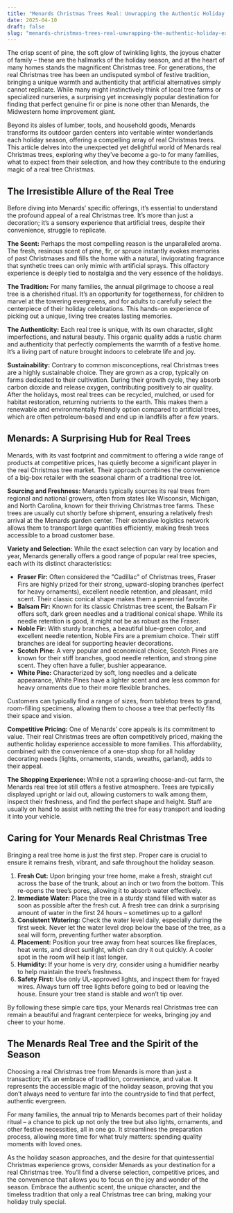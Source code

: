 ```yaml
---
title: "Menards Christmas Trees Real: Unwrapping the Authentic Holiday Experience"
date: 2025-04-10
draft: false
slug: "menards-christmas-trees-real-unwrapping-the-authentic-holiday-experience" 
---
```


The crisp scent of pine, the soft glow of twinkling lights, the joyous chatter of family – these are the hallmarks of the holiday season, and at the heart of many homes stands the magnificent Christmas tree. For generations, the real Christmas tree has been an undisputed symbol of festive tradition, bringing a unique warmth and authenticity that artificial alternatives simply cannot replicate. While many might instinctively think of local tree farms or specialized nurseries, a surprising yet increasingly popular destination for finding that perfect genuine fir or pine is none other than Menards, the Midwestern home improvement giant.

Beyond its aisles of lumber, tools, and household goods, Menards transforms its outdoor garden centers into veritable winter wonderlands each holiday season, offering a compelling array of real Christmas trees. This article delves into the unexpected yet delightful world of Menards real Christmas trees, exploring why they’ve become a go-to for many families, what to expect from their selection, and how they contribute to the enduring magic of a real tree Christmas.

The Irresistible Allure of the Real Tree
----------------------------------------

Before diving into Menards’ specific offerings, it’s essential to understand the profound appeal of a real Christmas tree. It’s more than just a decoration; it’s a sensory experience that artificial trees, despite their convenience, struggle to replicate.

**The Scent:** Perhaps the most compelling reason is the unparalleled aroma. The fresh, resinous scent of pine, fir, or spruce instantly evokes memories of past Christmases and fills the home with a natural, invigorating fragrance that synthetic trees can only mimic with artificial sprays. This olfactory experience is deeply tied to nostalgia and the very essence of the holidays.

**The Tradition:** For many families, the annual pilgrimage to choose a real tree is a cherished ritual. It’s an opportunity for togetherness, for children to marvel at the towering evergreens, and for adults to carefully select the centerpiece of their holiday celebrations. This hands-on experience of picking out a unique, living tree creates lasting memories.

**The Authenticity:** Each real tree is unique, with its own character, slight imperfections, and natural beauty. This organic quality adds a rustic charm and authenticity that perfectly complements the warmth of a festive home. It’s a living part of nature brought indoors to celebrate life and joy.

**Sustainability:** Contrary to common misconceptions, real Christmas trees are a highly sustainable choice. They are grown as a crop, typically on farms dedicated to their cultivation. During their growth cycle, they absorb carbon dioxide and release oxygen, contributing positively to air quality. After the holidays, most real trees can be recycled, mulched, or used for habitat restoration, returning nutrients to the earth. This makes them a renewable and environmentally friendly option compared to artificial trees, which are often petroleum-based and end up in landfills after a few years.

Menards: A Surprising Hub for Real Trees
----------------------------------------

Menards, with its vast footprint and commitment to offering a wide range of products at competitive prices, has quietly become a significant player in the real Christmas tree market. Their approach combines the convenience of a big-box retailer with the seasonal charm of a traditional tree lot.

**Sourcing and Freshness:** Menards typically sources its real trees from regional and national growers, often from states like Wisconsin, Michigan, and North Carolina, known for their thriving Christmas tree farms. These trees are usually cut shortly before shipment, ensuring a relatively fresh arrival at the Menards garden center. Their extensive logistics network allows them to transport large quantities efficiently, making fresh trees accessible to a broad customer base.

**Variety and Selection:** While the exact selection can vary by location and year, Menards generally offers a good range of popular real tree species, each with its distinct characteristics:

* **Fraser Fir:** Often considered the "Cadillac" of Christmas trees, Fraser Firs are highly prized for their strong, upward-sloping branches (perfect for heavy ornaments), excellent needle retention, and pleasant, mild scent. Their classic conical shape makes them a perennial favorite.
* **Balsam Fir:** Known for its classic Christmas tree scent, the Balsam Fir offers soft, dark green needles and a traditional conical shape. While its needle retention is good, it might not be as robust as the Fraser.
* **Noble Fir:** With sturdy branches, a beautiful blue-green color, and excellent needle retention, Noble Firs are a premium choice. Their stiff branches are ideal for supporting heavier decorations.
* **Scotch Pine:** A very popular and economical choice, Scotch Pines are known for their stiff branches, good needle retention, and strong pine scent. They often have a fuller, bushier appearance.
* **White Pine:** Characterized by soft, long needles and a delicate appearance, White Pines have a lighter scent and are less common for heavy ornaments due to their more flexible branches.

Customers can typically find a range of sizes, from tabletop trees to grand, room-filling specimens, allowing them to choose a tree that perfectly fits their space and vision.

**Competitive Pricing:** One of Menards’ core appeals is its commitment to value. Their real Christmas trees are often competitively priced, making the authentic holiday experience accessible to more families. This affordability, combined with the convenience of a one-stop shop for all holiday decorating needs (lights, ornaments, stands, wreaths, garland), adds to their appeal.

**The Shopping Experience:** While not a sprawling choose-and-cut farm, the Menards real tree lot still offers a festive atmosphere. Trees are typically displayed upright or laid out, allowing customers to walk among them, inspect their freshness, and find the perfect shape and height. Staff are usually on hand to assist with netting the tree for easy transport and loading it into your vehicle.

Caring for Your Menards Real Christmas Tree
-------------------------------------------

Bringing a real tree home is just the first step. Proper care is crucial to ensure it remains fresh, vibrant, and safe throughout the holiday season.

1. **Fresh Cut:** Upon bringing your tree home, make a fresh, straight cut across the base of the trunk, about an inch or two from the bottom. This re-opens the tree’s pores, allowing it to absorb water effectively.
2. **Immediate Water:** Place the tree in a sturdy stand filled with water as soon as possible after the fresh cut. A fresh tree can drink a surprising amount of water in the first 24 hours – sometimes up to a gallon!
3. **Consistent Watering:** Check the water level daily, especially during the first week. Never let the water level drop below the base of the tree, as a seal will form, preventing further water absorption.
4. **Placement:** Position your tree away from heat sources like fireplaces, heat vents, and direct sunlight, which can dry it out quickly. A cooler spot in the room will help it last longer.
5. **Humidity:** If your home is very dry, consider using a humidifier nearby to help maintain the tree’s freshness.
6. **Safety First:** Use only UL-approved lights, and inspect them for frayed wires. Always turn off tree lights before going to bed or leaving the house. Ensure your tree stand is stable and won’t tip over.

By following these simple care tips, your Menards real Christmas tree can remain a beautiful and fragrant centerpiece for weeks, bringing joy and cheer to your home.

The Menards Real Tree and the Spirit of the Season
--------------------------------------------------

Choosing a real Christmas tree from Menards is more than just a transaction; it’s an embrace of tradition, convenience, and value. It represents the accessible magic of the holiday season, proving that you don’t always need to venture far into the countryside to find that perfect, authentic evergreen.

For many families, the annual trip to Menards becomes part of their holiday ritual – a chance to pick up not only the tree but also lights, ornaments, and other festive necessities, all in one go. It streamlines the preparation process, allowing more time for what truly matters: spending quality moments with loved ones.

As the holiday season approaches, and the desire for that quintessential Christmas experience grows, consider Menards as your destination for a real Christmas tree. You’ll find a diverse selection, competitive prices, and the convenience that allows you to focus on the joy and wonder of the season. Embrace the authentic scent, the unique character, and the timeless tradition that only a real Christmas tree can bring, making your holiday truly special.